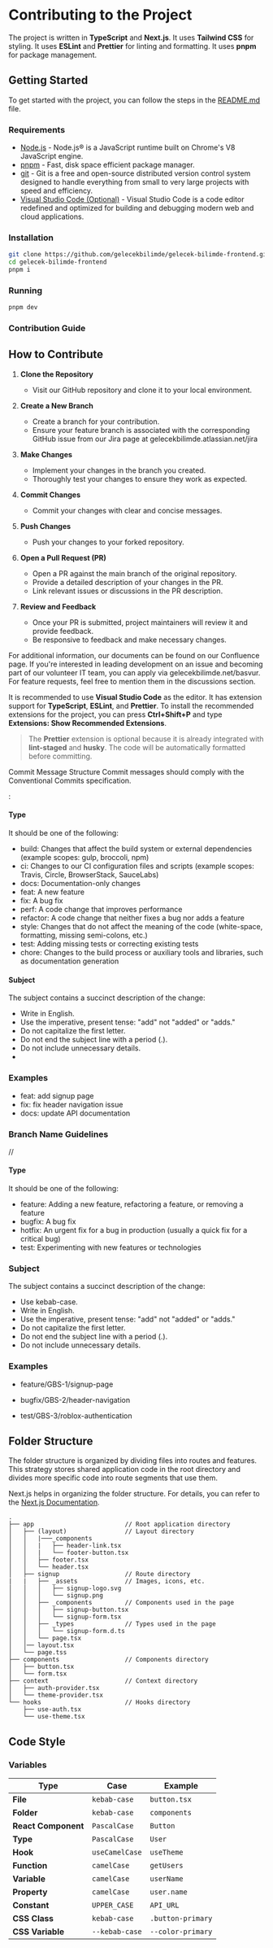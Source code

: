 # Contributing to the Project

The project is written in **TypeScript** and **Next.js**. It uses **Tailwind CSS** for styling. It uses **ESLint** and **Prettier** for linting and formatting. It uses **pnpm** for package management.

## Getting Started

To get started with the project, you can follow the steps in the [README.md](./README.md) file.

### Requirements

- [Node.js](https://nodejs.org/en/) - Node.js® is a JavaScript runtime built on Chrome's V8 JavaScript engine.
- [pnpm](https://pnpm.js.org/) - Fast, disk space efficient package manager.
- [git](https://git-scm.com/) - Git is a free and open-source distributed version control system designed to handle everything from small to very large projects with speed and efficiency.
- [Visual Studio Code (Optional)](https://code.visualstudio.com/) - Visual Studio Code is a code editor redefined and optimized for building and debugging modern web and cloud applications.

### Installation

```bash
git clone https://github.com/gelecekbilimde/gelecek-bilimde-frontend.git
cd gelecek-bilimde-frontend 
pnpm i
```

### Running

```bash
pnpm dev
```

### Contribution Guide

## How to Contribute

1.  **Clone the Repository**
    - Visit our GitHub repository and clone it to your local environment.

2. **Create a New Branch**
    - Create a branch for your contribution.
    - Ensure your feature branch is associated with the corresponding GitHub issue from our Jira page at gelecekbilimde.atlassian.net/jira

3. **Make Changes**
    - Implement your changes in the branch you created.
    - Thoroughly test your changes to ensure they work as expected.

4. **Commit Changes**
    - Commit your changes with clear and concise messages.

5. **Push Changes**
    - Push your changes to your forked repository.

6. **Open a Pull Request (PR)**
    - Open a PR against the main branch of the original repository.
    - Provide a detailed description of your changes in the PR.
    - Link relevant issues or discussions in the PR description.

7. **Review and Feedback**
    - Once your PR is submitted, project maintainers will review it and provide feedback.
    - Be responsive to feedback and make necessary changes.
  
For additional information, our documents can be found on our Confluence page. If you're interested in leading development on an issue and becoming part of our volunteer IT team, you can apply via gelecekbilimde.net/basvur. For feature requests, feel free to mention them in the discussions section.

It is recommended to use **Visual Studio Code** as the editor. It has extension support for **TypeScript**, **ESLint**, and **Prettier**. To install the recommended extensions for the project, you can press **Ctrl+Shift+P** and type **Extensions: Show Recommended Extensions**.

> The **Prettier** extension is optional because it is already integrated with **lint-staged** and **husky**. The code will be automatically formatted before committing.

Commit Message Structure
Commit messages should comply with the Conventional Commits specification.

<type>: <subject>

#### Type
It should be one of the following:

* build: Changes that affect the build system or external dependencies (example scopes: gulp, broccoli, npm)
* ci: Changes to our CI configuration files and scripts (example scopes: Travis, Circle, BrowserStack, SauceLabs)
* docs: Documentation-only changes
* feat: A new feature
* fix: A bug fix
* perf: A code change that improves performance
* refactor: A code change that neither fixes a bug nor adds a feature
* style: Changes that do not affect the meaning of the code (white-space, formatting, missing semi-colons, etc.)
* test: Adding missing tests or correcting existing tests
* chore: Changes to the build process or auxiliary tools and libraries, such as documentation generation

#### Subject
The subject contains a succinct description of the change:

* Write in English.
* Use the imperative, present tense: "add" not "added" or "adds."
* Do not capitalize the first letter.
* Do not end the subject line with a period (.).
* Do not include unnecessary details.
* 
### Examples
* feat: add signup page
* fix: fix header navigation issue
* docs: update API documentation

### Branch Name Guidelines

<type>/<jira-issue-number>/<subject-name>

#### Type
It should be one of the following:

* feature: Adding a new feature, refactoring a feature, or removing a feature
* bugfix: A bug fix
* hotfix: An urgent fix for a bug in production (usually a quick fix for a critical bug)
* test: Experimenting with new features or technologies

### Subject

The subject contains a succinct description of the change:

* Use kebab-case.
* Write in English.
* Use the imperative, present tense: "add" not "added" or "adds."
* Do not capitalize the first letter.
* Do not end the subject line with a period (.).
* Do not include unnecessary details.

### Examples

* feature/GBS-1/signup-page

* bugfix/GBS-2/header-navigation

* test/GBS-3/roblox-authentication


## Folder Structure

The folder structure is organized by dividing files into routes and features. This strategy stores shared application code in the root directory and divides more specific code into route segments that use them.

Next.js helps in organizing the folder structure. For details, you can refer to the [Next.js Documentation](https://nextjs.org/docs/app/building-your-application/routing/colocation#project-organization-features).

```
.
├── app                         // Root application directory
│   ├── (layout)                // Layout directory
│   │   |───_components
│   │   |   ├── header-link.tsx
│   │   |   └── footer-button.tsx
│   │   ├── footer.tsx
│   │   └── header.tsx
│   ├── signup                  // Route directory
|   |   ├── _assets             // Images, icons, etc.
│   │   │   ├── signup-logo.svg
│   │   │   └── signup.png
│   │   ├── _components         // Components used in the page
│   │   │   ├── signup-button.tsx
│   │   │   └── signup-form.tsx
│   │   ├── _types              // Types used in the page
│   │   │   └── signup-form.d.ts
│   │   └── page.tsx
│   │── layout.tsx
│   └── page.tss
├── components                  // Components directory
│   ├── button.tsx
│   └── form.tsx
├── context                     // Context directory
│   ├── auth-provider.tsx
│   └── theme-provider.tsx
└── hooks                       // Hooks directory
    ├── use-auth.tsx
    └── use-theme.tsx
```

## Code Style

### Variables

| Type | Case | Example |
| --- | --- | --- |
| **File** | `kebab-case` | `button.tsx` |
| **Folder** | `kebab-case` | `components` |
| **React Component** | `PascalCase` | `Button` |
| **Type** | `PascalCase` | `User` |
| **Hook** | `useCamelCase` | `useTheme` |
| **Function** | `camelCase` | `getUsers` |
| **Variable** | `camelCase` | `userName` |
| **Property** | `camelCase` | `user.name` |
| **Constant** | `UPPER_CASE` | `API_URL` |
| **CSS Class** | `kebab-case` | `.button-primary` |
| **CSS Variable** | `--kebab-case` | `--color-primary` |
